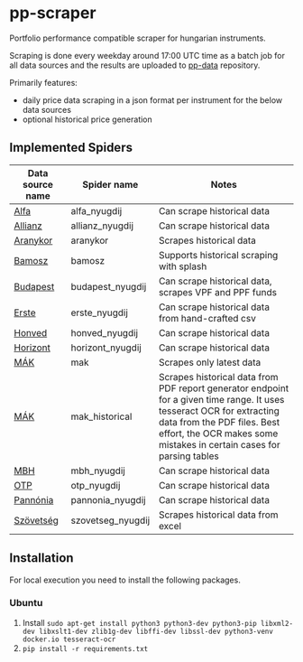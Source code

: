 # pp-scraper

Portfolio performance compatible scraper for hungarian instruments.

Scraping is done every weekday around 17:00 UTC time as a batch job for all data sources and the results are uploaded to [pp-data](https://github.com/havasd/pp-data) repository.

Primarily features:
- daily price data scraping in a json format per instrument for the below data sources
- optional historical price generation

## Implemented Spiders

|Data source name                                             | Spider name | Notes |
| ----------------------------------------------------------- | ----------- | ----- |
| [Alfa](https://www.alfanyugdij.hu/arfolyamrajzolo/)         | alfa_nyugdij | Can scrape historical data |
| [Allianz](https://www.allianz.hu/hu_HU/penztarak/arfolyamok-hozamok-tkm.html) | allianz_nyugdij| Can scrape historical data |
| [Aranykor](https://www.aranykornyp.hu/public/arfolyamok)    | aranykor    | Scrapes historical data |
| [Bamosz](https://www.bamosz.hu/legfrissebb-adatok)          | bamosz      | Supports historical scraping with splash |
| [Budapest](https://www.mbhbank.hu/onkentes-nyugdijpenztar/nyugdijpenztarak) | budapest_nyugdij | Can scrape historical data, scrapes VPF and PPF funds |
| [Erste](https://www.erstenyugdijpenztar.hu/fooldal)         | erste_nyugdij | Can scrape historical data from hand-crafted csv |
| [Honved](https://hnyp.hu/arfolyamok)                        | honved_nyugdij | Can scrape historical data |
| [Horizont](https://horizontmagannyugdijpenztar.hu/arfolyamok) | horizont_nyugdij | Can scrape historical data |
| [MÁK](https://www.allampapir.hu/kincstari_arfolyamjegyzes/) | mak         | Scrapes only latest data |
| [MÁK](https://www.allampapir.hu/kincstari_arfolyamjegyzes/) | mak_historical | Scrapes historical data from PDF report generator endpoint for a given time range. It uses tesseract OCR for extracting data from the PDF files. Best effort, the OCR makes some mistakes in certain cases for parsing tables |
| [MBH](https://www.mbhnyp.hu/arfolyamlekerdezes)             | mbh_nyugdij | Can scrape historical data |
| [OTP](https://www.otpnyugdij.hu/hu/arfolyamok)              | otp_nyugdij | Can scrape historical data |
| [Pannónia](https://www.pannonianyp.hu/arfolyamok/)          | pannonia_nyugdij | Can scrape historical data |
| [Szövetség](https://szovetsegnyp.hu/arfolyamok/megtekintes/)| szovetseg_nyugdij| Scrapes historical data from excel |

## Installation

For local execution you need to install the following packages.

### Ubuntu

1. Install `sudo apt-get install python3 python3-dev python3-pip libxml2-dev libxslt1-dev zlib1g-dev libffi-dev libssl-dev python3-venv docker.io tesseract-ocr`
2. `pip install -r requirements.txt`

